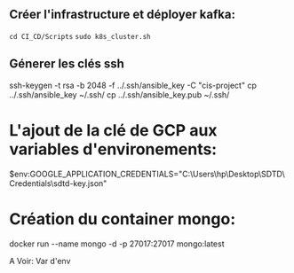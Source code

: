## Créer l'infrastructure et déployer kafka:

`cd CI_CD/Scripts`
`sudo k8s_cluster.sh`

## Génerer les clés ssh
ssh-keygen -t rsa -b 2048 -f ../.ssh/ansible_key -C "cis-project"
cp ../.ssh/ansible_key ~/.ssh/
cp ../.ssh/ansible_key.pub ~/.ssh/


# L'ajout de la clé de GCP aux variables d'environements:
$env:GOOGLE_APPLICATION_CREDENTIALS="C:\Users\hp\Desktop\SDTD\Credentials\sdtd-key.json"

# Création du container mongo:
docker run --name mongo -d -p 27017:27017 mongo:latest

A Voir:
    Var d'env

